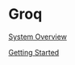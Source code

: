 # Groq
 
[System Overview](./system-overview.md)

[Getting Started](./getting-started.md)

<!--- [Customizing Environment](./customizing-environment.md) --->

<!--- [Running a Model/Program](./running-a-model-or-program.md) --->

<!--- [Job Queuing and Submission](./job-queuing-and-submission.md) --->

<!--- [Example Programs](./example-programs.md) --->

<!--- [Miscellaneous](./miscellaneous.md) --->
